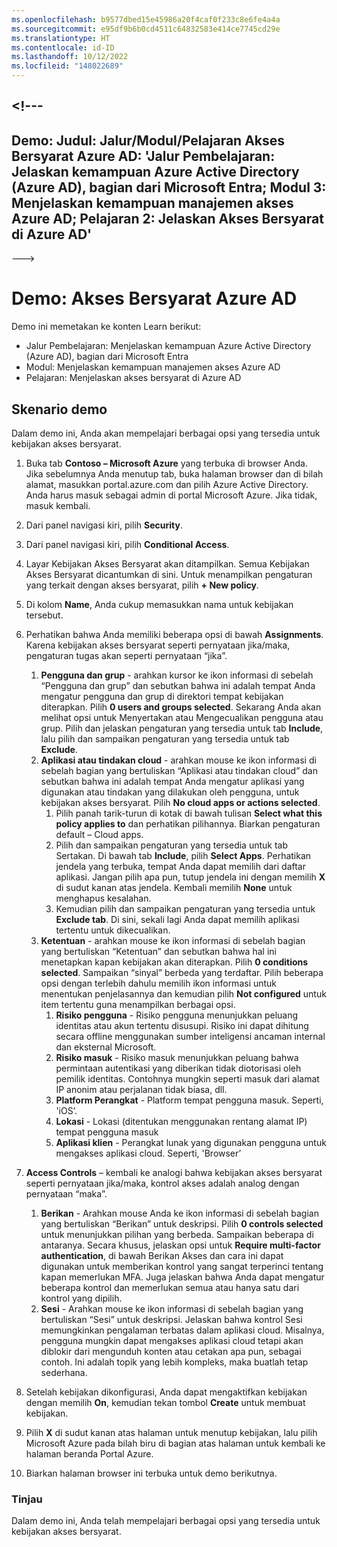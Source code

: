 ```yaml
---
ms.openlocfilehash: b9577dbed15e45986a20f4caf0f233c8e6fe4a4a
ms.sourcegitcommit: e95df9b6b0cd4511c64832583e414ce7745cd29e
ms.translationtype: HT
ms.contentlocale: id-ID
ms.lasthandoff: 10/12/2022
ms.locfileid: "148022689"
---
```

<a name="---"></a><!---
---
Demo: Judul: Jalur/Modul/Pelajaran Akses Bersyarat Azure AD: 'Jalur Pembelajaran: Jelaskan kemampuan Azure Active Directory (Azure AD), bagian dari Microsoft Entra; Modul 3: Menjelaskan kemampuan manajemen akses Azure AD; Pelajaran 2: Jelaskan Akses Bersyarat di Azure AD'
---
--->


# <a name="demo-azure-ad-conditional-access"></a>Demo: Akses Bersyarat Azure AD

Demo ini memetakan ke konten Learn berikut:

- Jalur Pembelajaran: Menjelaskan kemampuan Azure Active Directory (Azure AD), bagian dari Microsoft Entra
- Modul: Menjelaskan kemampuan manajemen akses Azure AD
- Pelajaran: Menjelaskan akses bersyarat di Azure AD

## <a name="demo-scenario"></a>Skenario demo

Dalam demo ini, Anda akan mempelajari berbagai opsi yang tersedia untuk kebijakan akses bersyarat.

1. Buka tab **Contoso – Microsoft Azure** yang terbuka di browser Anda. Jika sebelumnya Anda menutup tab, buka halaman browser dan di bilah alamat, masukkan portal.azure.com dan pilih Azure Active Directory. Anda harus masuk sebagai admin di portal Microsoft Azure. Jika tidak, masuk kembali.

1. Dari panel navigasi kiri, pilih **Security**.

1. Dari panel navigasi kiri, pilih **Conditional Access**.

1. Layar Kebijakan Akses Bersyarat akan ditampilkan. Semua Kebijakan Akses Bersyarat dicantumkan di sini. Untuk menampilkan pengaturan yang terkait dengan akses bersyarat, pilih **+ New policy**.

1. Di kolom **Name**, Anda cukup memasukkan nama untuk kebijakan tersebut.

1. Perhatikan bahwa Anda memiliki beberapa opsi di bawah **Assignments**.  Karena kebijakan akses bersyarat seperti pernyataan jika/maka, pengaturan tugas akan seperti pernyataan “jika”.
    1. **Pengguna dan grup** - arahkan kursor ke ikon informasi di sebelah “Pengguna dan grup” dan sebutkan bahwa ini adalah tempat Anda mengatur pengguna dan grup di direktori tempat kebijakan diterapkan. Pilih **0 users and groups selected**.  Sekarang Anda akan melihat opsi untuk Menyertakan atau Mengecualikan pengguna atau grup. Pilih dan jelaskan pengaturan yang tersedia untuk tab **Include**, lalu pilih dan sampaikan pengaturan yang tersedia untuk tab **Exclude**.
    1. **Aplikasi atau tindakan cloud** - arahkan mouse ke ikon informasi di sebelah bagian yang bertuliskan “Aplikasi atau tindakan cloud” dan sebutkan bahwa ini adalah tempat Anda mengatur aplikasi yang digunakan atau tindakan yang dilakukan oleh pengguna, untuk kebijakan akses bersyarat.  Pilih **No cloud apps or actions selected**.
        1. Pilih panah tarik-turun di kotak di bawah tulisan **Select what this policy applies to** dan perhatikan pilihannya.  Biarkan pengaturan default – Cloud apps.
        1. Pilih dan sampaikan pengaturan yang tersedia untuk tab Sertakan. Di bawah tab **Include**, pilih **Select Apps**.  Perhatikan jendela yang terbuka, tempat Anda dapat memilih dari daftar aplikasi.  Jangan pilih apa pun, tutup jendela ini dengan memilih **X** di sudut kanan atas jendela. Kembali memilih **None** untuk menghapus kesalahan.
        1. Kemudian pilih dan sampaikan pengaturan yang tersedia untuk **Exclude tab**.  Di sini, sekali lagi Anda dapat memilih aplikasi tertentu untuk dikecualikan.
    1. **Ketentuan** - arahkan mouse ke ikon informasi di sebelah bagian yang bertuliskan “Ketentuan” dan sebutkan bahwa hal ini menetapkan kapan kebijakan akan diterapkan. Pilih **0 conditions selected**. Sampaikan “sinyal” berbeda yang terdaftar.   Pilih beberapa opsi dengan terlebih dahulu memilih ikon informasi untuk menentukan penjelasannya dan kemudian pilih **Not configured** untuk item tertentu guna menampilkan berbagai opsi.
        1. **Risiko pengguna** - Risiko pengguna menunjukkan peluang identitas atau akun tertentu disusupi. Risiko ini dapat dihitung secara offline menggunakan sumber inteligensi ancaman internal dan eksternal Microsoft.
        1. **Risiko masuk** - Risiko masuk menunjukkan peluang bahwa permintaan autentikasi yang diberikan tidak diotorisasi oleh pemilik identitas. Contohnya mungkin seperti masuk dari alamat IP anonim atau perjalanan tidak biasa, dll.
        1. **Platform Perangkat** - Platform tempat pengguna masuk. Seperti, 'iOS’.
        1. **Lokasi** - Lokasi (ditentukan menggunakan rentang alamat IP) tempat pengguna masuk
        1. **Aplikasi klien** - Perangkat lunak yang digunakan pengguna untuk mengakses aplikasi cloud. Seperti, 'Browser’

1. **Access Controls** – kembali ke analogi bahwa kebijakan akses bersyarat seperti pernyataan jika/maka, kontrol akses adalah analog dengan pernyataan “maka”.
    1. **Berikan** - Arahkan mouse Anda ke ikon informasi di sebelah bagian yang bertuliskan “Berikan” untuk deskripsi.  Pilih **0 controls selected** untuk menunjukkan pilihan yang berbeda.  Sampaikan beberapa di antaranya.  Secara khusus, jelaskan opsi untuk **Require multi-factor authentication**, di bawah Berikan Akses dan cara ini dapat digunakan untuk memberikan kontrol yang sangat terperinci tentang kapan memerlukan MFA.   Juga jelaskan bahwa Anda dapat mengatur beberapa kontrol dan memerlukan semua atau hanya satu dari kontrol yang dipilih.
    1. **Sesi** - Arahkan mouse ke ikon informasi di sebelah bagian yang bertuliskan “Sesi” untuk deskripsi.  Jelaskan bahwa kontrol Sesi memungkinkan pengalaman terbatas dalam aplikasi cloud.  Misalnya, pengguna mungkin dapat mengakses aplikasi cloud tetapi akan diblokir dari mengunduh konten atau cetakan apa pun, sebagai contoh.  Ini adalah topik yang lebih kompleks, maka buatlah tetap sederhana.

1. Setelah kebijakan dikonfigurasi, Anda dapat mengaktifkan kebijakan dengan memilih **On**, kemudian tekan tombol **Create** untuk membuat kebijakan.

1. Pilih **X** di sudut kanan atas halaman untuk menutup kebijakan, lalu pilih Microsoft Azure pada bilah biru di bagian atas halaman untuk kembali ke halaman beranda Portal Azure.

1. Biarkan halaman browser ini terbuka untuk demo berikutnya.

### <a name="review"></a>Tinjau

Dalam demo ini, Anda telah mempelajari berbagai opsi yang tersedia untuk kebijakan akses bersyarat.
